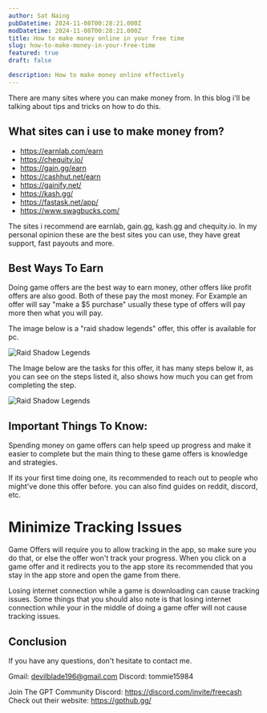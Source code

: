 ```yaml
---
author: Sat Naing
pubDatetime: 2024-11-08T00:28:21.000Z
modDatetime: 2024-11-08T00:28:21.000Z
title: How to make money online in your free time
slug: how-to-make-money-in-your-free-time
featured: true
draft: false

description: How to make money online effectively
---
```


There are many sites where you can make money from. In this blog i'll be talking about tips and tricks on how to do this. 

## What sites can i use to make money from?

- https://earnlab.com/earn
- https://chequity.io/
- https://gain.gg/earn
- https://cashhut.net/earn
- https://gainify.net/
- https://kash.gg/
- https://fastask.net/app/
- https://www.swagbucks.com/

The sites i recommend are earnlab, gain.gg, kash.gg and chequity.io.
In my personal opinion these are the best sites you can use, they have great support, fast payouts and more.

## Best Ways To Earn

Doing game offers are the best way to earn money, other offers like profit offers are also good. Both of these pay the most money. For Example an offer will say "make a $5 purchase" usually these type of offers will pay more then what you will pay. 

The image below is a "raid shadow legends" offer, this offer is available for pc.

![Raid Shadow Legends](@assets/images/raid1.PNG)

The Image below are the tasks for this offer, it has many steps below it, as you can see on the steps listed it, also shows how much you can get from completing the step. 

![Raid Shadow Legends](@assets/images/raid2.png)

## Important Things To Know:

Spending money on game offers can help speed up progress and make it easier to complete but the main thing to these game offers is knowledge and strategies. 

If its your first time doing one, its recommended to reach out to people who might've done this offer before. you can also find guides on reddit, discord, etc.

# Minimize Tracking Issues 

Game Offers will require you to allow tracking in the app, so make sure you do that, or else the offer won't track your progress. When you click on a game offer and it redirects you to the app store its recommended that you stay in the app store and open the game from there.

Losing internet connection while a game is downloading can cause tracking issues. Some things that you should also note is that losing internet connection while your in the middle of doing a game offer will not cause tracking issues. 

## Conclusion

If you have any questions, don't hesitate to contact me. 

Gmail: devilblade196@gmail.com
Discord: tommie15984

Join The GPT Community Discord: https://discord.com/invite/freecash
Check out their website: https://gpthub.gg/
